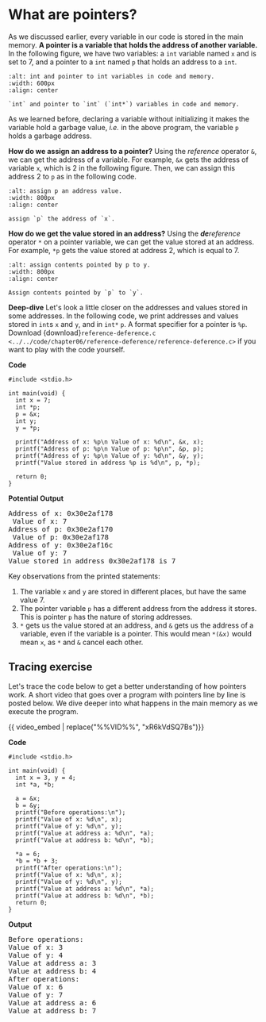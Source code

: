 # What are pointers?

As we discussed earlier, every variable in our code is stored in the main memory. **A pointer is a variable that holds the address of another variable.** In the following figure, we have two variables: a `int` variable named `x` and is set to $7$, and a pointer to a `int` named `p` that holds an address to a `int`.

```{figure} ./images/pointer-in-memory.png
:alt: int and pointer to int variables in code and memory.
:width: 600px
:align: center

`int` and pointer to `int` (`int*`) variables in code and memory.
```

As we learned before, declaring a variable without initializing it makes the variable hold a garbage value, *i.e.* in the above program, the variable `p` holds a garbage address. 

**How do we assign an address to a pointer?** Using the _reference_ operator `&`, we can get the address of a variable. For example, `&x` gets the address of variable `x`, which is $2$ in the following figure. Then, we can assign this address $2$ to `p` as in the following code.

```{figure} ./images/p-assigned-address.png
:alt: assign p an address value.
:width: 800px
:align: center

assign `p` the address of `x`.
```

**How do we get the value stored in an address?** Using the _**de**reference_ operator `*` on a pointer variable, we can get the value stored at an address. For example, `*p` gets the value stored at address $2$, which is equal to $7$.

```{figure} ./images/dereference-p.png
:alt: assign contents pointed by p to y.
:width: 800px
:align: center

Assign contents pointed by `p` to `y`.
```

**Deep-dive** Let's look a little closer on the addresses and values stored in some addresses. In the following code, we print addresses and values stored in `int`s `x` and `y`, and in `int*` `p`. A format specifier for a pointer is `%p`. Download {download}`reference-deference.c <../../code/chapter06/reference-deference/reference-deference.c>` if you want to play with the code yourself.

**Code**
```{code-block} c
#include <stdio.h>

int main(void) {
  int x = 7;
  int *p;
  p = &x;
  int y;
  y = *p;

  printf("Address of x: %p\n Value of x: %d\n", &x, x);
  printf("Address of p: %p\n Value of p: %p\n", &p, p);
  printf("Address of y: %p\n Value of y: %d\n", &y, y);
  printf("Value stored in address %p is %d\n", p, *p);

  return 0;
}
```

**Potential Output**
<pre>
Address of x: 0x30e2af178
 Value of x: 7
Address of p: 0x30e2af170
 Value of p: 0x30e2af178
Address of y: 0x30e2af16c
 Value of y: 7
Value stored in address 0x30e2af178 is 7
</pre>

Key observations from the printed statements:

1. The variable `x` and `y` are stored in different places, but have the same value $7$.
2. The pointer variable `p` has a different address from the address it stores. This is pointer `p` has the nature of storing addresses.
3. `*` gets us the value stored at an address, and `&` gets us the address of a variable, even if the variable is a pointer. This would mean `*(&x)` would mean `x`, as `*` and `&` cancel each other. 

## Tracing exercise

Let's trace the code below to get a better understanding of how pointers work. A short video that goes over a program with pointers line by line is posted below. We dive deeper into what happens in the main memory as we execute the program. 

{{ video_embed | replace("%%VID%%", "xR6kVdSQ7Bs")}}

**Code**
```{code-block} c
#include <stdio.h>

int main(void) {
  int x = 3, y = 4;
  int *a, *b;

  a = &x;
  b = &y;
  printf("Before operations:\n");
  printf("Value of x: %d\n", x);
  printf("Value of y: %d\n", y);
  printf("Value at address a: %d\n", *a);
  printf("Value at address b: %d\n", *b);

  *a = 6;
  *b = *b + 3;
  printf("After operations:\n");
  printf("Value of x: %d\n", x);
  printf("Value of y: %d\n", y);
  printf("Value at address a: %d\n", *a);
  printf("Value at address b: %d\n", *b);
  return 0;
}
```

**Output**
<pre>
Before operations:
Value of x: 3
Value of y: 4
Value at address a: 3
Value at address b: 4
After operations:
Value of x: 6
Value of y: 7
Value at address a: 6
Value at address b: 7
</pre>
